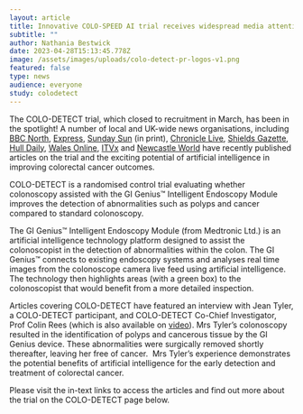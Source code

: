 ```yaml
---
layout: article
title: Innovative COLO-SPEED AI trial receives widespread media attention
subtitle: ""
author: Nathania Bestwick
date: 2023-04-28T15:13:45.778Z
image: /assets/images/uploads/colo-detect-pr-logos-v1.png
featured: false
type: news
audience: everyone
study: colodetect
---
```

The COLO-DETECT trial, which closed to recruitment in March, has been in the spotlight! A number of local and UK-wide news organisations, including [BBC North](https://www.bbc.co.uk/news/uk-england-tyne-65336477), [Express](https://www.express.co.uk/life-style/health/1762055/bowel-cancer-diagnosis-ai), [Sunday Sun](https://www.pressreader.com/uk/sunday-sun-1304/20230423/281633899543750) (in print), [Chronicle Live](https://www.chroniclelive.co.uk/news/health/ai-helps-detect-bowel-cancer-26751382), [Shields Gazette](https://www.shieldsgazette.com/health/ai-study-aimed-at-preventing-bowel-cancer-ends-at-south-tyneside-district-hospital-4111880), [Hull Daily](https://www.hulldailymail.co.uk/news/uk-world-news/pensioner-whose-bowel-cancer-found-8379365), [Wales Online](https://www.walesonline.co.uk/news/uk-news/pensioner-whose-bowel-cancer-found-26763605), [ITVx](https://www.itv.com/news/tyne-tees/2023-04-20/uk-trial-underway-for-ai-device-which-could-cut-cancer-deaths) and [Newcastle World](https://www.newcastleworld.com/health/newcastle-university-led-research-uses-ai-to-detect-early-signs-of-bowel-cancer-4111938) have recently published articles on the trial and the exciting potential of artificial intelligence in improving colorectal cancer outcomes.  

COLO-DETECT is a randomised control trial evaluating whether colonoscopy assisted with the GI Genius™ Intelligent Endoscopy Module improves the detection of abnormalities such as polyps and cancer compared to standard colonoscopy.

The GI Genius™ Intelligent Endoscopy Module (from Medtronic Ltd.) is an artificial intelligence technology platform designed to assist the colonoscopist in the detection of abnormalities within the colon. The GI Genius™ connects to existing endoscopy systems and analyses real time images from the colonoscope camera live feed using artificial intelligence. The technology then highlights areas (with a green box) to the colonoscopist that would benefit from a more detailed inspection.

Articles covering COLO-DETECT have featured an interview with Jean Tyler, a COLO-DETECT participant, and COLO-DETECT Co-Chief Investigator, Prof Colin Rees (which is also available on [video](https://www.shieldsgazette.com/health/ai-study-aimed-at-preventing-bowel-cancer-ends-at-south-tyneside-district-hospital-4111880)). Mrs Tyler’s colonoscopy resulted in the identification of polyps and cancerous tissue by the GI Genius device. These abnormalities were surgically removed shortly thereafter, leaving her free of cancer.  Mrs Tyler’s experience demonstrates the potential benefits of artificial intelligence for the early detection and treatment of colorectal cancer.

Please visit the in-text links to access the articles and find out more about the trial on the COLO-DETECT page below.